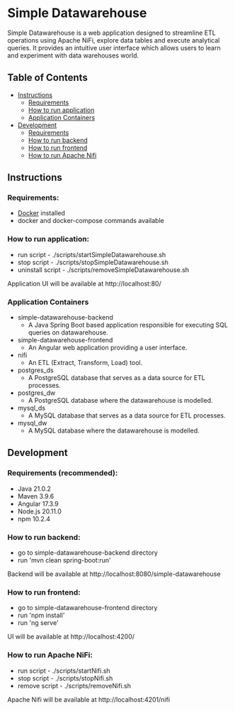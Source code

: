 # Simple Datawarehouse

Simple Datawarehouse is a web application designed to streamline ETL operations using Apache NiFi, explore data tables
and execute analytical queries. It provides an intuitive user interface which allows users to learn and experiment with
data warehouses world.

## Table of Contents

- [Instructions](#instructions)
    - [Requirements](#requirements)
    - [How to run application](#how-to-run-application)
    - [Application Containers](#application-containers)
- [Development](#development)
    - [Requirements](#requirements-recommended)
    - [How to run backend](#how-to-run-backend)
    - [How to run frontend](#how-to-run-frontend)
    - [How to run Apache Nifi](#how-to-run-apache-nifi)

## Instructions

### Requirements:

- [Docker](https://docs.docker.com/engine/install/) installed
- docker and docker-compose commands available

### How to run application:

- run script - ./scripts/startSimpleDatawarehouse.sh
- stop script - ./scripts/stopSimpleDatawarehouse.sh
- uninstall script - ./scripts/removeSimpleDatawarehouse.sh

Application UI will be available at http://localhost:80/



### Application Containers

- simple-datawarehouse-backend
    - A Java Spring Boot based application responsible for executing SQL queries on datawarehouse.
- simple-datawarehouse-frontend
    - An Angular web application providing a user interface.
- nifi
    - An ETL (Extract, Transform, Load) tool.
- postgres_ds
    - A PostgreSQL database that serves as a data source for ETL processes.
- postgres_dw
    - A PostgreSQL database where the datawarehouse is modelled.
- mysql_ds
    - A MySQL database that serves as a data source for ETL processes.
- mysql_dw
    - A MySQL database where the datawarehouse is modelled.

## Development

### Requirements (recommended):

- Java 21.0.2
- Maven 3.9.6
- Angular 17.3.9
- Node.js 20.11.0
- npm 10.2.4

### How to run backend:

- go to simple-datawarehouse-backend directory
- run 'mvn clean spring-boot:run'

Backend will be available at http://localhost:8080/simple-datawarehouse

### How to run frontend:

- go to simple-datawarehouse-frontend directory
- run 'npm install'
- run 'ng serve'

UI will be available at http://localhost:4200/

### How to run Apache NiFi:

- run script - ./scripts/startNifi.sh
- stop script - ./scripts/stopNifi.sh
- remove script - ./scripts/removeNifi.sh

Apache Nifi will be available at http://localhost:4201/nifi